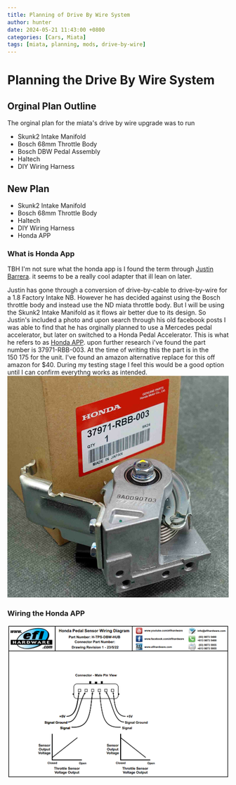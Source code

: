 ```yaml
---
title: Planning of Drive By Wire System
author: hunter
date: 2024-05-21 11:43:00 +0800
categories: [Cars, Miata]
tags: [miata, planning, mods, drive-by-wire]
---
```

# Planning the Drive By Wire System


## Orginal Plan Outline
The orginal plan for the miata's drive by wire upgrade was to run 
- Skunk2 Intake Manifold
- Bosch 68mm Throttle Body
- Bosch DBW Pedal Assembly
- Haltech
- DIY Wiring Harness

## New Plan
- Skunk2 Intake Manifold
- Bosch 68mm Throttle Body
- Haltech
- DIY Wiring Harness
- Honda APP

### What is Honda App
  TBH I'm not sure what the honda app is I found the term through [Justin Barrera](https://www.facebook.com/groups/1984143951912788/user/1004109046). it seems to be a really cool adapter that ill lean on later.<br>

Justin has gone through a conversion of drive-by-cable to drive-by-wire for a 1.8 Factory Intake NB. However he has decided against using the Bosch throttle body and instead use the ND miata throttle body. But I will be using the Skunk2 Intake Manifold as it flows air better due to its design.
So Justin's included a photo and upon search through his old facebook posts I was able to find that he has orginally planned to use a Mercedes pedal accelerator, but later on switched to a Honda Pedal Accelerator. This is what he refers to as [Honda APP](https://controls.is/shop/mbapps). 
upon further research i've found the part number is 37971-RBB-003. At the time of writing this the part is in the $150~$175 for the unit. I've found an amazon alternative replace for this off amazon for $40. During my testing stage I feel this would be a good option until I can confirm everythng works as intended.
![Honda Part in Question](assets/img/image_2024-05-21_222431230.png)
### Wiring the Honda APP
![Wiring Diagram](assets/img/image_2024-05-21_223024433.png)
